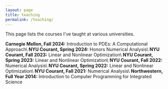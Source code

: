 ```yaml
---
layout: page
title: teaching
permalink: /teaching/
---
```


This page lists the courses I've taught at various universities. 

**Carnegie Mellon, Fall 2024:** Introduction to PDEs: A Computational Approach\\
**NYU Courant, Spring 2024:** Honors Numerical Analysis\\
**NYU Courant, Fall 2023:** Linear and Nonlinear Optimization\\
**NYU Courant, Spring 2023:** Linear and Nonlinear Optimization\\
**NYU Courant, Fall 2022:**   Numerical Analysis\\
**NYU Courant, Spring 2022:** Linear and Nonlinear Optimization\\
**NYU Courant, Fall 2021:**   Numerical Analysis\\
**Northwestern, Full Year 2014:** Introduction to Computer Programming for Integrated Science
